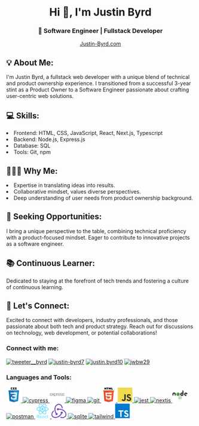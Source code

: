 <h1 align="center">Hi 👋, I'm Justin Byrd</h1>
<h3 align="center">🚀 Software Engineer | Fullstack Developer</h3>

<p align="center"> <a href="www.justin-byrd.com" target="_blank" alt="portfolio-website" />Justin-Byrd.com</a> </p>

<h2>💡 About Me:</h2>
<p>I'm Justin Byrd, a fullstack web developer with a unique blend of technical and product ownership experience. I transitioned from a successful 3-year stint as a Product Owner to a Software Engineer passionate about crafting user-centric web solutions.</p>

<h2>💻 Skills:</h2>
<li>Frontend: HTML, CSS, JavaScript, React, Next.js, Typescript</li>
<li>Backend: Node.js, Express.js</li>
<li>Database: SQL</li>
<li>Tools: Git, npm</li>

<h2>🙋🏻‍♂️ Why Me:</h2>
<li>Expertise in translating ideas into results.
<li>Collaborative mindset, values diverse perspectives.
<li>Deep understanding of user needs from product ownership background.

<h2>🌟 Seeking Opportunities:</h2>
<p>I bring a unique perspective to the table, combining technical proficiency with a product-focused mindset. Eager to contribute to innovative projects as a software engineer.</p>

<h2>📚 Continuous Learner:</h2>
<p>Dedicated to staying at the forefront of tech trends and fostering a culture of continuous learning.</p>

<h2>🤝 Let's Connect:</h2>
<p>Excited to connect with developers, industry professionals, and those passionate about both tech and product strategy. Reach out for discussions on technology, web development, or potential collaborations!</p>

<h3 align="left">Connect with me:</h3>
<p align="left">
<a href="https://x.com/tweeter__byrd" target="blank"><img align="center" src="https://raw.githubusercontent.com/rahuldkjain/github-profile-readme-generator/master/src/images/icons/Social/twitter.svg" alt="tweeter__byrd" height="30" width="40" /></a>
<a href="https://linkedin.com/in/justin-byrd7" target="blank"><img align="center" src="https://raw.githubusercontent.com/rahuldkjain/github-profile-readme-generator/master/src/images/icons/Social/linked-in-alt.svg" alt="justin-byrd7" height="30" width="40" /></a>
<a href="https://instagram.com/justin.byrd10" target="blank"><img align="center" src="https://raw.githubusercontent.com/rahuldkjain/github-profile-readme-generator/master/src/images/icons/Social/instagram.svg" alt="justin.byrd10" height="30" width="40" /></a>
<a href="https://www.youtube.com/c/jwbw29" target="blank"><img align="center" src="https://raw.githubusercontent.com/rahuldkjain/github-profile-readme-generator/master/src/images/icons/Social/youtube.svg" alt="jwbw29" height="30" width="40" /></a>
</p>

<h3 align="left">Languages and Tools:</h3>
<p align="left"> <a href="https://www.w3schools.com/css/" target="_blank" rel="noreferrer"> <img src="https://raw.githubusercontent.com/devicons/devicon/master/icons/css3/css3-original-wordmark.svg" alt="css3" width="40" height="40"/> </a> <a href="https://www.cypress.io" target="_blank" rel="noreferrer"> <img src="https://raw.githubusercontent.com/simple-icons/simple-icons/6e46ec1fc23b60c8fd0d2f2ff46db82e16dbd75f/icons/cypress.svg" alt="cypress" width="40" height="40"/> </a> <a href="https://expressjs.com" target="_blank" rel="noreferrer"> <img src="https://raw.githubusercontent.com/devicons/devicon/master/icons/express/express-original-wordmark.svg" alt="express" width="40" height="40"/> </a> <a href="https://www.figma.com/" target="_blank" rel="noreferrer"> <img src="https://www.vectorlogo.zone/logos/figma/figma-icon.svg" alt="figma" width="40" height="40"/> </a> <a href="https://git-scm.com/" target="_blank" rel="noreferrer"> <img src="https://www.vectorlogo.zone/logos/git-scm/git-scm-icon.svg" alt="git" width="40" height="40"/> </a> <a href="https://www.w3.org/html/" target="_blank" rel="noreferrer"> <img src="https://raw.githubusercontent.com/devicons/devicon/master/icons/html5/html5-original-wordmark.svg" alt="html5" width="40" height="40"/> </a> <a href="https://developer.mozilla.org/en-US/docs/Web/JavaScript" target="_blank" rel="noreferrer"> <img src="https://raw.githubusercontent.com/devicons/devicon/master/icons/javascript/javascript-original.svg" alt="javascript" width="40" height="40"/> </a> <a href="https://jestjs.io" target="_blank" rel="noreferrer"> <img src="https://www.vectorlogo.zone/logos/jestjsio/jestjsio-icon.svg" alt="jest" width="40" height="40"/> </a> <a href="https://nextjs.org/" target="_blank" rel="noreferrer"> <img src="https://cdn.worldvectorlogo.com/logos/nextjs-2.svg" alt="nextjs" width="40" height="40"/> </a> <a href="https://nodejs.org" target="_blank" rel="noreferrer"> <img src="https://raw.githubusercontent.com/devicons/devicon/master/icons/nodejs/nodejs-original-wordmark.svg" alt="nodejs" width="40" height="40"/> </a> <a href="https://postman.com" target="_blank" rel="noreferrer"> <img src="https://www.vectorlogo.zone/logos/getpostman/getpostman-icon.svg" alt="postman" width="40" height="40"/> </a> <a href="https://reactjs.org/" target="_blank" rel="noreferrer"> <img src="https://raw.githubusercontent.com/devicons/devicon/master/icons/react/react-original-wordmark.svg" alt="react" width="40" height="40"/> </a> <a href="https://redux.js.org" target="_blank" rel="noreferrer"> <img src="https://raw.githubusercontent.com/devicons/devicon/master/icons/redux/redux-original.svg" alt="redux" width="40" height="40"/> </a> <a href="https://www.sqlite.org/" target="_blank" rel="noreferrer"> <img src="https://www.vectorlogo.zone/logos/sqlite/sqlite-icon.svg" alt="sqlite" width="40" height="40"/> </a> <a href="https://tailwindcss.com/" target="_blank" rel="noreferrer"> <img src="https://www.vectorlogo.zone/logos/tailwindcss/tailwindcss-icon.svg" alt="tailwind" width="40" height="40"/> </a> <a href="https://www.typescriptlang.org/" target="_blank" rel="noreferrer"> <img src="https://raw.githubusercontent.com/devicons/devicon/master/icons/typescript/typescript-original.svg" alt="typescript" width="40" height="40"/> </a> </p>
